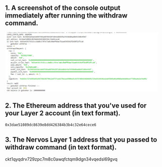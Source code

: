 ## 1. A screenshot of the console output immediately after running the withdraw command.
![](1.png)

## 2. The Ethereum address that you've used for your Layer 2 account (in text format).
    0x3dae51089dc8639e8dd426384b3b4c32e64cece6

## 3. The Nervos Layer 1 address that you passed to withdraw command (in text format).
ckt1qyqdrv729zpc7m8c0awqfctqm9dgn34vqedsl69gvq